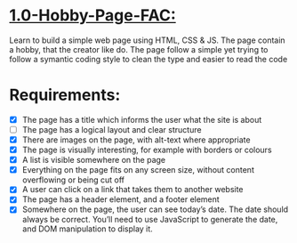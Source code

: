 # [1.0-Hobby-Page-FAC:](https://suda94.github.io/1.0-Hobby-Page/)

Learn to build a simple web page using HTML, CSS & JS.
The page contain a hobby, that the creator like do. The page follow a simple yet trying to follow a symantic coding style to clean the type and easier to read the code

# Requirements:

- [x] The page has a title which informs the user what the site is about<br>
- [ ] The page has a logical layout and clear structure <br>
- [x] There are images on the page, with alt-text where appropriate<br>
- [x] The page is visually interesting, for example with borders or colours <br>
- [x] A list is visible somewhere on the page<br>
- [x] Everything on the page fits on any screen size, without content overflowing or being cut off <br>
- [x] A user can click on a link that takes them to another website <br>
- [x] The page has a header element, and a footer element <br>
- [x] Somewhere on the page, the user can see today’s date. The date should always be correct. You’ll need to use JavaScript to generate the date, and DOM manipulation to display it.
